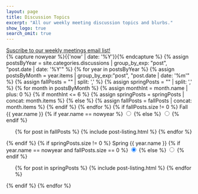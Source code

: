 ```yaml
---
layout: page
title: Discussion Topics
excerpt: "All our weekly meeting discussion topics and blurbs."
show_logo: true
search_omit: true
---
```

<div class='center-btns'>
<a href="http://eepurl.com/D695H" class="btn">Suscribe to our weekly meetings email list!</a>
</div>

<div class='post-list-selector'>
{% capture nowyear %}{{'now' | date: '%Y'}}{% endcapture %}
{% assign postsByYear = site.categories.discussions | group_by_exp: "post", "post.date | date: '%Y'" %}
{% for year in postsByYear %}
  {% assign postsByMonth = year.items | group_by_exp:"post", "post.date | date: '%m'" %}
  {% assign fallPosts = "" | split: ',' %}
  {% assign springPosts = "" | split: ',' %}
  {% for month in postsByMonth %}
    {% assign monthInt = month.name | plus: 0 %}
    {% if monthInt <= 6 %}
      {% assign springPosts = springPosts | concat: month.items %}
    {% else %}
      {% assign fallPosts = fallPosts | concat: month.items %}
    {% endif %}
  {% endfor %}
  {% if fallPosts.size != 0 %}
      <label for='f{{ year.name }}' class="btn">Fall {{ year.name }}</label>
      {% if year.name == nowyear %}
        <input type='radio' name='a' id='f{{ year.name }}' checked='checked'>
      {% else %}
        <input type='radio' name='a' id='f{{ year.name }}'>
      {% endif %}
      <ul class="post-list">
        {% for post in fallPosts %}
          {% include post-listing.html %}
        {% endfor %}
      </ul>
  {% endif %}
  {% if springPosts.size != 0 %}
      <label for='s{{ year.name }}' class="btn">Spring {{ year.name }}</label>
      {% if year.name == nowyear and fallPosts.size == 0 %}
        <input type='radio' name='a' id='s{{ year.name }}' checked='checked'>
      {% else %}
        <input type='radio' name='a' id='s{{ year.name }}'>
      {% endif %}
      <ul class="post-list">
        {% for post in springPosts %}
          {% include post-listing.html %}
        {% endfor %}
      </ul>
  {% endif %}
{% endfor %}
</div>
